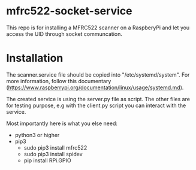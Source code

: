 # mfrc522-socket-service

This repo is for installing a MFRC522 scanner on a RaspberyPi and let you access the UID through socket communcation.

# Installation

The scanner.service file should be copied into "/etc/systemd/system". For more information, follow this documentary (https://www.raspberrypi.org/documentation/linux/usage/systemd.md).

The created service is using the server.py file as script. The other files are for testing purpose, e.g with the client.py script you can interact with the service.

Most importantly here is what you else need:

- python3 or higher
- pip3
  - sudo pip3 install mfrc522
  - sudo pip3 install spidev
  - pip install RPi.GPIO
  

